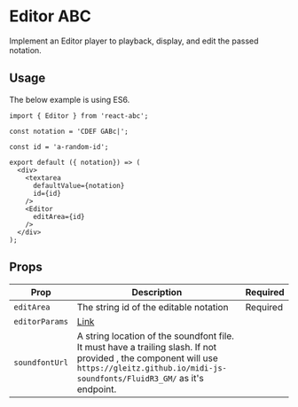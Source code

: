 # Editor ABC

Implement an Editor player to playback, display, and edit the passed notation.

## Usage

The below example is using ES6.
```
import { Editor } from 'react-abc';

const notation = 'CDEF GABc|';

const id = 'a-random-id';

export default ({ notation}) => (
  <div>
    <textarea
      defaultValue={notation}
      id={id}
    />
    <Editor
      editArea={id}
    />
  </div>
);
```

## Props

| Prop             | Description                                    | Required |
| ---              | ---                                            | --- |
| `editArea`       | The string id of the editable notation         | Required |
| `editorParams`   | [Link](../defaults/README.md#editor-params)   | |
| `soundfontUrl`   | A string location of the soundfont file. It must have a trailing slash. If not provided , the component will use `https://gleitz.github.io/midi-js-soundfonts/FluidR3_GM/` as it's endpoint. | |
